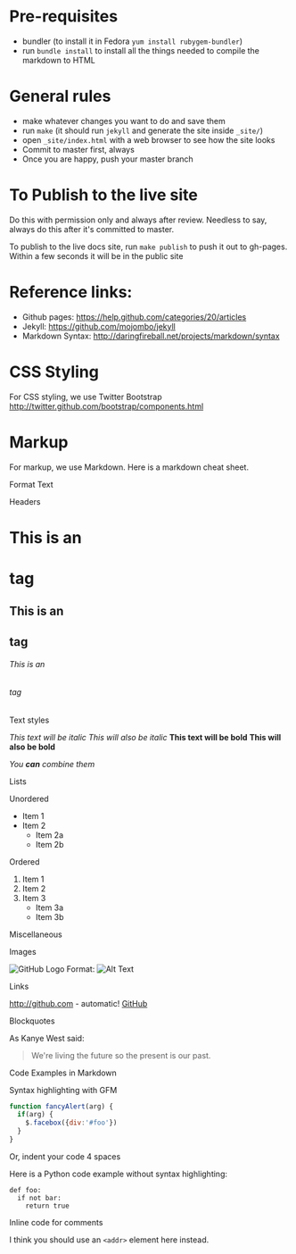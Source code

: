 # Pre-requisites
 * bundler (to install it in Fedora `yum install rubygem-bundler`)
 * run `bundle install` to install all the things needed to compile the markdown to HTML

# General rules
 * make whatever changes you want to do and save them
 * run `make` (it should run `jekyll` and generate the site inside `_site/`)
 * open `_site/index.html` with a web browser to see how the site looks
 * Commit to master first, always
 * Once you are happy, push your master branch

# To Publish to the live site
Do this with permission only and always after review. Needless to say, always do this after it's committed to master.

To publish to the live docs site, run `make publish` to push it out to gh-pages. Within a few seconds it will be in the public site

# Reference links:

* Github pages: https://help.github.com/categories/20/articles
* Jekyll: https://github.com/mojombo/jekyll
* Markdown Syntax: http://daringfireball.net/projects/markdown/syntax

# CSS Styling

For CSS styling, we use Twitter Bootstrap http://twitter.github.com/bootstrap/components.html

# Markup

For markup, we use Markdown. Here is a markdown cheat sheet.

Format Text

Headers

# This is an <h1> tag
## This is an <h2> tag
###### This is an <h6> tag

Text styles

*This text will be italic*
_This will also be italic_
**This text will be bold**
__This will also be bold__

*You **can** combine them*

Lists

Unordered

* Item 1
* Item 2
  * Item 2a
  * Item 2b

Ordered

1. Item 1
2. Item 2
3. Item 3
   * Item 3a
   * Item 3b

Miscellaneous

Images

![GitHub Logo](/images/logo.png)
Format: ![Alt Text](url)

Links

http://github.com - automatic!
[GitHub](http://github.com)

Blockquotes

As Kanye West said:

> We're living the future so
> the present is our past.

Code Examples in Markdown

Syntax highlighting with GFM

```javascript
function fancyAlert(arg) {
  if(arg) {
    $.facebox({div:'#foo'})
  }
}
```

Or, indent your code 4 spaces

Here is a Python code example
without syntax highlighting:

    def foo:
      if not bar:
        return true

Inline code for comments

I think you should use an
`<addr>` element here instead.


